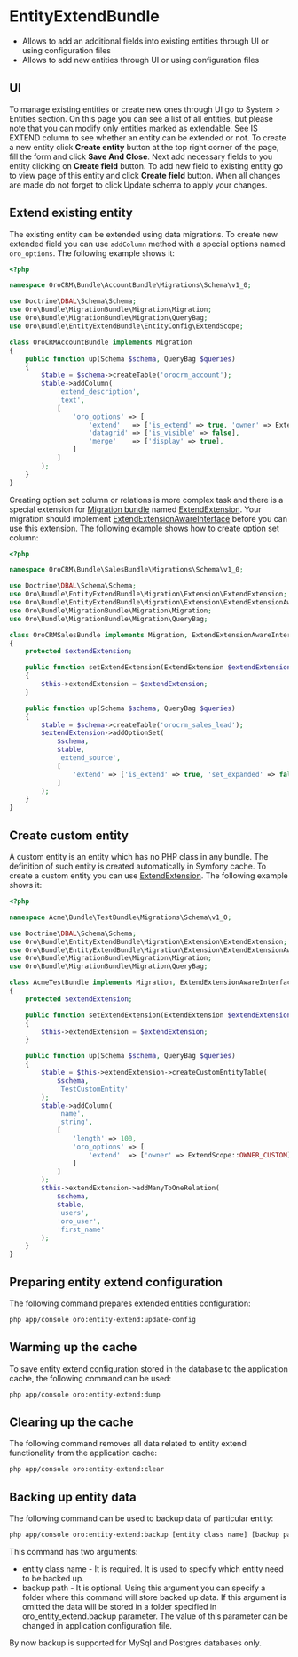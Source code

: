 EntityExtendBundle
==================
- Allows to add an additional fields into existing entities through UI or using configuration files
- Allows to add new entities through UI or using configuration files

UI
--
To manage existing entities or create new ones through UI go to System > Entities section. On this page you can see a list of all entities, but please note that you can modify only entities marked as extendable. See IS EXTEND column to see whether an entity can be extended or not. To create a new entity click **Create entity** button at the top right corner of the page, fill the form and click **Save And Close**. Next add necessary fields to you entity clicking on **Create field** button. To add new field to existing entity go to view page of this entity and click **Create field** button. When all changes are made do not forget to click Update schema to apply your changes.

Extend existing entity
----------------------
The existing entity can be extended using data migrations. To create new extended field you can use `addColumn` method with a special options named `oro_options`. The following example shows it:
``` php
<?php

namespace OroCRM\Bundle\AccountBundle\Migrations\Schema\v1_0;

use Doctrine\DBAL\Schema\Schema;
use Oro\Bundle\MigrationBundle\Migration\Migration;
use Oro\Bundle\MigrationBundle\Migration\QueryBag;
use Oro\Bundle\EntityExtendBundle\EntityConfig\ExtendScope;

class OroCRMAccountBundle implements Migration
{
    public function up(Schema $schema, QueryBag $queries)
    {
        $table = $schema->createTable('orocrm_account');
        $table->addColumn(
            'extend_description',
            'text',
            [
                'oro_options' => [
                    'extend'   => ['is_extend' => true, 'owner' => ExtendScope::OWNER_CUSTOM],
                    'datagrid' => ['is_visible' => false],
                    'merge'    => ['display' => true],
                ]
            ]
        );
    }
}
```
Creating option set column or relations is more complex task and there is a special extension for [Migration bundle](../MigrationBundle/README.md#extensions-for-database-structure-migrations) named [ExtendExtension](Migration/Extension/ExtendExtension.php). Your migration should implement [ExtendExtensionAwareInterface](Migration/Extension/ExtendExtensionAwareInterface.php) before you can use this extension. The following example shows how to create option set column:
``` php
<?php

namespace OroCRM\Bundle\SalesBundle\Migrations\Schema\v1_0;

use Doctrine\DBAL\Schema\Schema;
use Oro\Bundle\EntityExtendBundle\Migration\Extension\ExtendExtension;
use Oro\Bundle\EntityExtendBundle\Migration\Extension\ExtendExtensionAwareInterface;
use Oro\Bundle\MigrationBundle\Migration\Migration;
use Oro\Bundle\MigrationBundle\Migration\QueryBag;

class OroCRMSalesBundle implements Migration, ExtendExtensionAwareInterface
{
    protected $extendExtension;

    public function setExtendExtension(ExtendExtension $extendExtension)
    {
        $this->extendExtension = $extendExtension;
    }

    public function up(Schema $schema, QueryBag $queries)
    {
        $table = $schema->createTable('orocrm_sales_lead');
        $extendExtension->addOptionSet(
            $schema,
            $table,
            'extend_source',
            [
                'extend' => ['is_extend' => true, 'set_expanded' => false]
            ]
        );
    }
}
```
Create custom entity
--------------------
A custom entity is an entity which has no PHP class in any bundle. The definition of such entity is created automatically in Symfony cache. To create a custom entity you can use [ExtendExtension](Migration/Extension/ExtendExtension.php). The following example shows it:
``` php
<?php

namespace Acme\Bundle\TestBundle\Migrations\Schema\v1_0;

use Doctrine\DBAL\Schema\Schema;
use Oro\Bundle\EntityExtendBundle\Migration\Extension\ExtendExtension;
use Oro\Bundle\EntityExtendBundle\Migration\Extension\ExtendExtensionAwareInterface;
use Oro\Bundle\MigrationBundle\Migration\Migration;
use Oro\Bundle\MigrationBundle\Migration\QueryBag;

class AcmeTestBundle implements Migration, ExtendExtensionAwareInterface
{
    protected $extendExtension;

    public function setExtendExtension(ExtendExtension $extendExtension)
    {
        $this->extendExtension = $extendExtension;
    }

    public function up(Schema $schema, QueryBag $queries)
    {
        $table = $this->extendExtension->createCustomEntityTable(
            $schema,
            'TestCustomEntity'
        );
        $table->addColumn(
            'name',
            'string',
            [
                'length' => 100,
                'oro_options' => [
                    'extend'  => ['owner' => ExtendScope::OWNER_CUSTOM],
                ]
            ]
        );
        $this->extendExtension->addManyToOneRelation(
            $schema,
            $table,
            'users',
            'oro_user',
            'first_name'
        );
    }
}
```

Preparing entity extend configuration
-------------------------------------
The following command prepares extended entities configuration:
```bash
php app/console oro:entity-extend:update-config
```

Warming up the cache
--------------------
To save entity extend configuration stored in the database to the application cache, the following command can be used:
```bash
php app/console oro:entity-extend:dump
```

Clearing up the cache
---------------------
The following command removes all data related to entity extend functionality from the application cache:
```bash
php app/console oro:entity-extend:clear
```

Backing up entity data
----------------------
The following command can be used to backup data of particular entity:
```bash
php app/console oro:entity-extend:backup [entity class name] [backup path]
```
This command has two arguments:
 - entity class name - It is required. It is used to specify which entity need to be backed up.
 - backup path - It is optional. Using this argument you can specify a folder where this command will store backed up data. If this argument is omitted the data will be stored in a folder specified in oro_entity_extend.backup parameter. The value of this parameter can be changed in application configuration file.

By now backup is supported for MySql and Postgres databases only.
